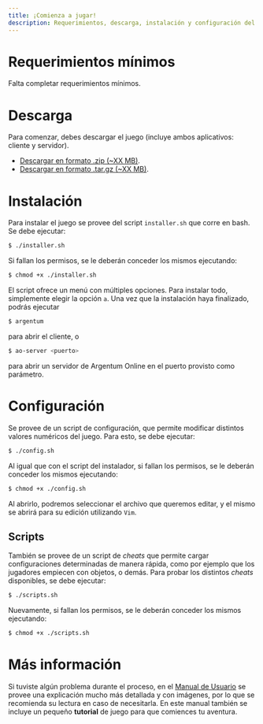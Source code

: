 ```yaml
---
title: ¡Comienza a jugar!
description: Requerimientos, descarga, instalación y configuración del juego
---
```


<!-- ##################################################################### -->

# Requerimientos mínimos

Falta completar requerimientos mínimos.

<!-- ##################################################################### -->

# Descarga

Para comenzar, debes descargar el juego (incluye ambos aplicativos: cliente y servidor).
* <a href="{{ site.github.zip_url }}">Descargar en formato .zip (~XX MB)</a>.
* <a href="{{ site.github.tar_url }}">Descargar en formato .tar.gz (~XX MB)</a>.

<!-- ##################################################################### -->

# Instalación

Para instalar el juego se provee del script `installer.sh` que corre en bash. Se debe ejecutar:
```bash
$ ./installer.sh
```

Si fallan los permisos, se le deberán conceder los mismos ejecutando:
```bash
$ chmod +x ./installer.sh
```

El script ofrece un menú con múltiples opciones. Para instalar todo, simplemente elegir la opción `a`. Una vez que la instalación haya finalizado, podrás ejecutar
```bash
$ argentum
```
para abrir el cliente, o
```bash
$ ao-server <puerto>
```
para abrir un servidor de Argentum Online en el puerto provisto como parámetro.

<!-- ##################################################################### -->

# Configuración <a name="configuracion"></a>
Se provee de un script de configuración, que permite modificar distintos valores numéricos del juego. Para esto, se debe ejecutar:
```bash
$ ./config.sh
```

Al igual que con el script del instalador, si fallan los permisos, se le deberán conceder los mismos ejecutando:
```bash
$ chmod +x ./config.sh
```

Al abrirlo, podremos seleccionar el archivo que queremos editar, y el mismo se abrirá para su edición utilizando `Vim`.

## Scripts <a name="scripts"></a>
También se provee de un script de *cheats* que permite cargar configuraciones determinadas de manera rápida, como por ejemplo que los jugadores empiecen con objetos, o demás. Para probar los distintos *cheats* disponibles, se debe ejecutar:
```bash
$ ./scripts.sh
```

Nuevamente, si fallan los permisos, se le deberán conceder los mismos ejecutando:
```bash
$ chmod +x ./scripts.sh
```

<!-- ##################################################################### -->

# Más información

Si tuviste algún problema durante el proceso, en el [Manual de Usuario](Manual_de_Usuario.pdf) se provee una explicación mucho más detallada y con imágenes, por lo que se recomienda su lectura en caso de necesitarla. En este manual también se incluye un pequeño **tutorial** de juego para que comiences tu aventura.

<!-- ##################################################################### -->

